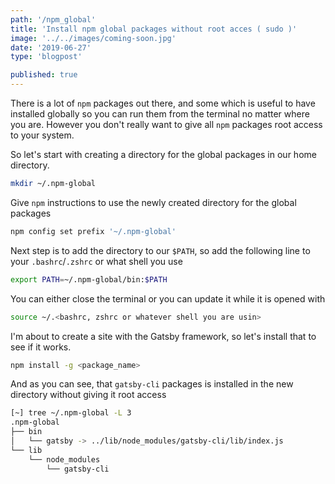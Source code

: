 ```yaml
---
path: '/npm_global'
title: 'Install npm global packages without root acces ( sudo )'
image: '../../images/coming-soon.jpg'
date: '2019-06-27'
type: 'blogpost'

published: true 
---
```


There is a lot of `npm` packages out there, and some which is useful to have installed globally so you can run them from the terminal no matter where you are. However you don't really want to give all `npm` packages root access to your system.  
  

So let's start with creating a directory for the global packages in our home directory.

```sh
mkdir ~/.npm-global
```

Give `npm` instructions to use the newly created directory for the global packages

```sh
npm config set prefix '~/.npm-global'
```

Next step is to add the directory to our `$PATH`, so add the following line to your `.bashrc`/`.zshrc` or what shell you use
```sh
export PATH=~/.npm-global/bin:$PATH
```

You can either close the terminal or you can update it while it is opened with

```sh
source ~/.<bashrc, zshrc or whatever shell you are usin>
```

I'm about to create a site with the Gatsby framework, so let's install that to see if it works.

```sh
npm install -g <package_name> 
```

And as you can see, that `gatsby-cli` packages is installed in the new directory without giving it root access

```sh
[~] tree ~/.npm-global -L 3
.npm-global
├── bin
│   └── gatsby -> ../lib/node_modules/gatsby-cli/lib/index.js
└── lib
    └── node_modules
        └── gatsby-cli
```
